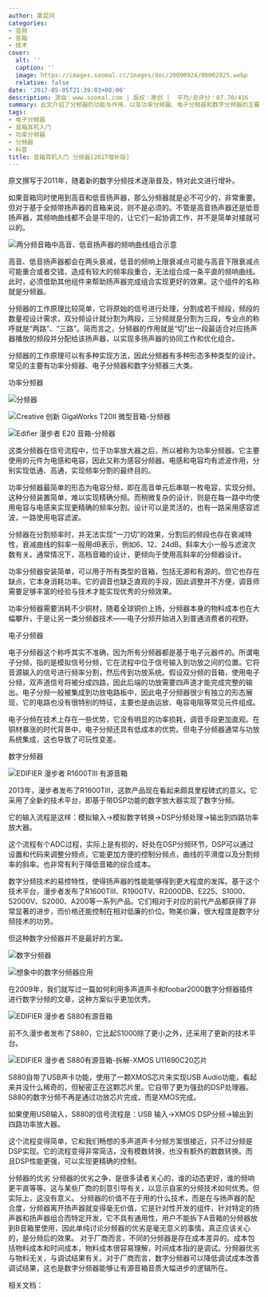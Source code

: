 ```yaml
---
author: 夏昆冈
categories:
- 音频
- 音箱
- 技术
cover:
  alt: ''
  caption: ''
  image: https://images.soomal.cc/images/doc/20090924/00002825.webp
  relative: false
date: '2017-05-05T21:39:03+08:00'
description: 源自：www.soomal.com | 版权：原创 |  平均/总评分：07.70/416
summary: 此文介绍了分频器的功能与作用，以及功率分频器、电子分频器和数字分频器的主要差异。原文撰写于2011年，随着新的分频技术逐渐普及，特对此文进行增补。
tags:
- 电子分频器
- 音箱耳机入门
- 功率分频器
- 分频器
- 科普
title: 音箱耳机入门 分频器[2017增补版]
---
```


原文撰写于2011年，随着新的数字分频技术逐渐普及，特对此文进行增补。



如果音箱同时使用到高音和低音扬声器，那么分频器就是必不可少的，非常重要。但对于基于全频带扬声器的音箱来说，则不是必须的。不管是高音扬声器还是低音扬声器，其频响曲线都不会是平坦的，让它们一起协调工作，并不是简单对接就可以的。



![两分频音箱中高音、低音扬声器的频响曲线组合示意](https://images.soomal.cc/images/doc/20110622/00011549.webp)



高音、低音扬声器都会在两头衰减，低音的频响上限衰减点可能与高音下限衰减点可能重合或者交错，造成有较大的频率段重合，无法组合成一条平直的频响曲线。此时，必须借助其他组件来帮助扬声器完成组合实现更好的效果。这个组件的名称就是分频器。



分频器的工作原理比较简单，它将原始的信号进行处理，分割成若干频段，频段的数量视设计需求，双分频设计就分割为两段，三分频就是分割为三段，专业点的称呼就是“两路”、“三路”。简而言之，分频器的作用就是“切”出一段最适合对应扬声器播放的频段并分配给该扬声器，以实现多扬声器的协同工作和优化组合。



分频器的工作原理可以有多种实现方法，因此分频器有多种形态多种类型的设计。常见的主要有功率分频器、电子分频器和数字分频器三大类。



功率分频器



![分频器](https://images.soomal.cc/images/doc/20090416/00000474.webp)



![Creative 创新 GigaWorks T20II 微型音箱-分频器](https://images.soomal.cc/images/doc/20100330/00004777.webp)



![Edifier 漫步者 E20 音箱-分频器](https://images.soomal.cc/images/doc/20101109/00008180.webp)



这类分频器在信号流程中，位于功率放大器之后，所以被称为功率分频器。它主要使用的元件为电感和电容，因此又称为感容分频器。电感和电容均有滤波作用，分别实现低通、高通，实现频率分割的最终目的。



功率分频器最简单的形态为电容分频，即在高音单元后串联一枚电容，实现分频。这种分频装置简单，难以实现精确分频。而稍微复杂的设计，则是在每一路中均使用电容与电感来实现更精确的频率分割。设计可以是灵活的，也有一路采用感容滤波，一路使用电容滤波。



分频器在分割频率时，并无法实现“一刀切”的效果，分割后的频段也存在衰减特性，衰减曲线的斜率一般用dB表示，例如6、12、24dB。斜率大小一般与滤波次数有关。通常情况下，高档音箱的设计，更倾向于使用高斜率的分频器设计。



功率分频器安装简单，可以用于所有类型的音箱，包括无源和有源的。但它也存在缺点，它本身消耗功率。它的调音也缺乏直观的手段，因此调整并不方便，调音师需要足够丰富的经验与技术才能实现优秀的分频效果。



功率分频器需要消耗不少铜材，随着全球铜价上扬，分频器本身的物料成本也在大幅攀升，于是让另一类分频器技术――电子分频开始进入到普通消费者的视野。



电子分频器



电子分频器这个称呼其实不准确，因为所有分频器都是基于电子元器件的。所谓电子分频，指的是模拟信号分频，它在流程中位于信号输入到功放之间的位置。它将音源输入的信号进行频率分割，然后传到功放系统。假设双分频的音箱，使用电子分频，双声道信号将被分成四路，因此后端的功放需要四声道才能完成完整的输出。电子分频一般被集成到功放电路板中，因此电子分频器很少有独立的形态展现，它的电路也没有很特别的特征，主要也是由运放、电容电阻等常见元件组成。



电子分频在技术上存在一些优势，它没有明显的功率损耗，调音手段更加直观。在铜材暴涨的时代背景中，电子分频还具有低成本的优势。但电子分频器通常与功放系统集成，这也导致了可玩性变差。



数字分频器



![EDIFIER 漫步者 R1600TIII 有源音箱](https://images.soomal.cc/images/doc/20131022/00036662.webp)



2013年，漫步者发布了R1600TIII，这款产品现在看起来颇具里程碑式的意义。它采用了全新的技术平台，即基于带DSP功能的数字放大器实现了数字分频。

它的输入流程是这样：模拟输入->模拟数字转换->DSP分频处理->输出到四路功率放大器。

这个流程有个ADC过程，实际上是有损的，好处在DSP分频环节，DSP可以通过设置和代码来调整分频点，它能更加方便的控制分频点，曲线的平滑度以及分割频率的斜率。也非常有利于降低音箱的综合成本。

数字分频技术的易控特性，使得扬声器的性能能够得到更大程度的发挥。基于这个技术平台，漫步者发布了R1600TIII、R1900TV、R2000DB、E225、S1000、S2000V、S2000、A200等一系列产品。它们相对于对应的前代产品都获得了非常显著的进步，而价格还能控制在相对低廉的价位。物美价廉，很大程度是数字分频技术的功劳。

但这种数字分频器并不是最好的方案。

![数字分频器](https://images.soomal.cc/images/doc/20090525/00001931.webp)




![想象中的数字分频器应用](https://images.soomal.cc/images/doc/20090525/00001933.webp)




在2009年，我们就写过一篇如何利用多声道声卡和foobar2000数字分频器插件进行数字分频的文章，这种方案似乎更加优秀。

![EDIFIER 漫步者 S880有源音箱](https://images.soomal.cc/images/doc/20170409/00067336.webp)




前不久漫步者发布了S880，它比起S1000除了更小之外，还采用了更新的技术平台。

![EDIFIER 漫步者 S880有源音箱-拆解-XMOS U11690C20芯片](https://images.soomal.cc/images/doc/20170409/00067360.webp)




S880自带了USB声卡功能，使用了一颗XMOS芯片来实现USB Audio功能，看起来并没什么稀奇的，但秘密正在这颗芯片里。它自带了更为强劲的DSP处理器。S880的数字分频不再是通过功放芯片完成，而是XMOS完成。

如果使用USB输入，S880的信号流程是：USB 输入->XMOS DSP分频->输出到四路功率放大器。

这个流程变得简单，它和我们畅想的多声道声卡分频方案很接近，只不过分频是DSP实现。它的流程变得非常简洁，没有模数转换，也没有额外的数数转换。而且DSP性能更强，可以实现更精确的控制。

分频器的优劣
分频器的优劣之争，是很多读者关心的，谁的动态更好，谁的频响更平直等等。这与某些厂商的刻意引导有关，以显示自家的分频技术如何优秀。但实际上，这没有意义。
分频器的价值不在于用的什么技术，而是在与扬声器的配合度，分频器离开扬声器就变得毫无价值，它是针对性开发的组件，针对特定的扬声器和扬声器组合而特定开发，它不具有通用性，用户不能拆下A音箱的分频器放到B音箱里使用，因此单纯讨论分频器的优劣是毫无意义的事情。真正应该关心的，是分频后的效果。
对于厂商而言，不同的分频器是存在成本差异的。成本包括物料成本和时间成本，物料成本很容易理解，时间成本指的是调试。分频器优劣与物料无关，与调试结果有关。对于厂商而言，数字分频器可以降低调试成本改善调试结果，这也是数字分频器能够让有源音箱音质大幅进步的逻辑所在。




相关文档：